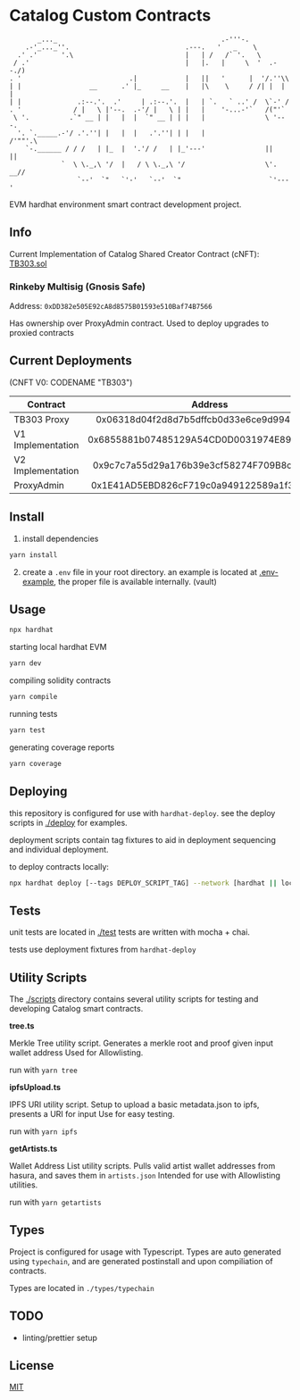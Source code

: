 # Catalog Custom Contracts

```
       _..._                                         .-'''-.              
    .-'_..._''.                             .---.   '   _    \            
  .' .'      '.\                            |   | /   /` '.   \           
 / .'                                       |   |.   |     \  '  .--./)   
. '                           .|            |   ||   '      |  '/.''\\    
| |                 __      .' |_     __    |   |\    \     / /| |  | |   
| |              .:--.'.  .'     | .:--.'.  |   | `.   ` ..' /  \`-' /    
. '             / |   \ |'--.  .-'/ |   \ | |   |    '-...-'`   /("'`     
 \ '.          .`" __ | |   |  |  `" __ | | |   |               \ '---.   
  '. `._____.-'/ .'.''| |   |  |   .'.''| | |   |                /'""'.\  
    `-.______ / / /   | |_  |  '.'/ /   | |_'---'               ||     || 
             `  \ \._,\ '/  |   / \ \._,\ '/                    \'. __//  
                 `--'  `"   `'-'   `--'  `"                      `'---'   
```
 

EVM hardhat environment smart contract development project.


## Info

Current Implementation of Catalog Shared Creator Contract (cNFT): [TB303.sol](./contracts/catalog/TB303V2.sol) 


### Rinkeby Multisig (Gnosis Safe)

Address: `0xDD382e505E92cA8d8575B01593e510Baf74B7566`

Has ownership over ProxyAdmin contract. Used to deploy upgrades to proxied contracts




## Current Deployments 

(CNFT V0: CODENAME "TB303")

| Contract          | Address                                    | Etherscan                                                                                     |
| ----------------- |:------------------------------------------:| ---------------------------------------------------------------------------------------------:|
| TB303 Proxy       | 0x06318d04f2d8d7b5dffcb0d33e6ce9d99488c3dd | [link](https://rinkeby.etherscan.io/address/0x06318d04f2d8d7b5dffcb0d33e6ce9d99488c3dd#code)  |
| V1 Implementation | 0x6855881b07485129A54CD0D0031974E8936A4F80 | [link](https://rinkeby.etherscan.io/address/0x6855881b07485129a54cd0d0031974e8936a4f80)       |
| V2 Implementation | 0x9c7c7a55d29a176b39e3cf58274F709B8c3E66A1 | [link](https://rinkeby.etherscan.io/address/0x9c7c7a55d29a176b39e3cf58274f709b8c3e66a1)       |
| ProxyAdmin        | 0x1E41AD5EBD826cF719c0a949122589a1f3943282 | [link](https://rinkeby.etherscan.io/address/0x1E41AD5EBD826cF719c0a949122589a1f3943282)       |



## Install


1. install dependencies

```bash
yarn install
```

2. create a ```.env``` file in your root directory. an example is located at [.env-example](.env-example), the proper file is available internally. (vault) 



## Usage

```bash
npx hardhat 
```

starting local hardhat EVM

```bash
yarn dev
```

compiling solidity contracts

```bash
yarn compile
```


running tests

```bash
yarn test
```


generating coverage reports

```bash
yarn coverage
```



## Deploying

this repository is configured for use with `hardhat-deploy`.
see the deploy scripts in [./deploy](./deploy) for examples.

deployment scripts contain tag fixtures to aid in deployment sequencing and individual deployment. 

to deploy contracts locally:

```bash
npx hardhat deploy [--tags DEPLOY_SCRIPT_TAG] --network [hardhat || localhost]
```



## Tests

unit tests are located in [./test](./test)
tests are written with mocha + chai.

tests use deployment fixtures from `hardhat-deploy` 


## Utility Scripts

The [./scripts](./scripts) directory contains several utility scripts for testing and 
developing Catalog smart contracts.


**tree.ts**

Merkle Tree utility script.
Generates a merkle root and proof given input wallet address
Used for Allowlisting.

run with `yarn tree`

**ipfsUpload.ts**

IPFS URI utility script.
Setup to upload a basic metadata.json to ipfs, presents a URI for input
Use for easy testing.

run with `yarn ipfs`

**getArtists.ts**

Wallet Address List utility scripts.
Pulls valid artist wallet addresses from hasura, and saves them in `artists.json`
Intended for use with Allowlisting utilities.

run with `yarn getartists`



## Types

Project is configured for usage with Typescript.
Types are auto generated using `typechain`, and are generated postinstall and upon compiliation of contracts. 

Types are located in `./types/typechain`


## TODO
- linting/prettier setup



## License

[MIT](LICENSE)
